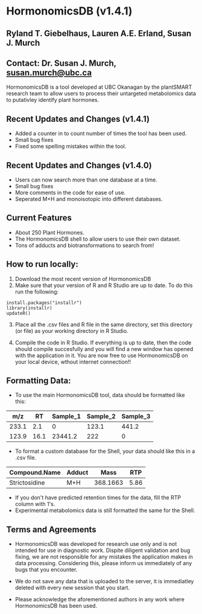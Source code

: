 # HormonomicsDB (v1.4.1)
## Ryland T. Giebelhaus, Lauren A.E. Erland, Susan J. Murch
## Contact: Dr. Susan J. Murch, susan.murch@ubc.ca

HormonomicsDB is a tool developed at UBC Okanagan by the plantSMART research team to allow users to process their
 untargeted metabolomics data to putativley identify plant hormones. 

 ## Recent Updates and Changes (v1.4.1)
* Added a counter in to count number of times the tool has been used.
* Small bug fixes
* Fixed some spelling mistakes within the tool.


## Recent Updates and Changes (v1.4.0)
* Users can now search more than one database at a time.
* Small bug fixes
* More comments in the code for ease of use.
* Seperated M+H and monoisotopic into different databases.

## Current Features
* About 250 Plant Hormones.
* The HormonomicsDB shell to allow users to use their own dataset.
* Tons of adducts and biotransformations to search from!

## How to run locally:
1. Download the most recent version of HormonomicsDB
2. Make sure that your version of R and R Studio are up to date. To do this run the following:

```
install.packages("installr")
library(installr)
updateR()
```

3. Place all the .csv files and R file in the same directory, set this directory (or file) as your working directory in R Studio.

4. Compile the code in R Studio. If everything is up to date, then the code should compile succesfully and you will find a new window has opened with the application in it. You are now free to use HormonomicsDB on your local device, wthout internet connection!!

## Formatting Data:
* To use the main HormonomicsDB tool, data should be formatted like this:

m/z | RT | Sample_1 | Sample_2 | Sample_3 
--- | --- | --- | --- | --- |
233.1 | 2.1 | 0 | 123.1 | 441.2
123.9 | 16.1 | 23441.2 | 222 | 0

* To format a custom database for the Shell, your data should like this in a .csv file.

Compound.Name | Adduct | Mass | RTP
--- | --- | --- | ---
Strictosidine | M+H | 368.1663 | 5.86

* If you don't have predicted retention times for the data, fill the RTP column with 1's.
* Experimental metabolomics data is still formatted the same for the Shell.

## Terms and Agreements
* HormonomicsDB was developed for research use only and is not intended for use in diagnostic work. Dispite diligent validation and bug fixing, we are not responsible for any mistakes the application makes in data processing. Considering this, please inform us immediately of any bugs that you encounter. 

* We do not save any data that is uploaded to the server, it is immediatley deleted with every new session that you start.

* Please acknowledge the aforementioned authors in any work where HormonomicsDB has been used.

